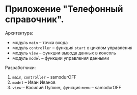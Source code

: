 # Приложение "Телефонный справочник".

Архитектура:

* модуль `main` – точка входа
* модуль `controller` – функция `start` с циклом управления
* модуль `view` – функции вывода данных в консоль
* модуль `model` – функции управления данными

Разработчики:
1. `main`, `controller` – samodurOFF
2. `model` – Иван Иванов
3. `view` – Василий Пупкин, функция `menu` – samodurOFF